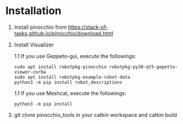 # Installation
1. Install pinocchio from https://stack-of-tasks.github.io/pinocchio/download.html
1. Install Visualizer

   1.1 If you use Geppeto-gui, execute the followings:
   ```
   sudo apt install robotpkg-pinocchio robotpkg-py38-qt5-gepetto-viewer-corba
   sudo apt install robotpkg-example-robot-data
   python3 -m pip install robot_descriptions
   ```
   1.1 If you use Meshcat, execute the followings:
   ```
   python3 -m pip install
   ```
1. git clone pinocchio_tools in your catkin workspace and catkin build
